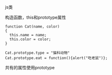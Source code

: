 js类

构造函数，this和prototype属性

    function Cat(name, color)
    {
      this.name = name;
      this.color = color;
    }

    Cat.prototype.type = "猫科动物"
    Cat.prototype.eat = function(){alert("吃老鼠")};

共有的属性使用prototype
